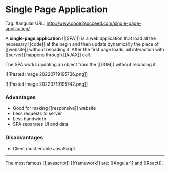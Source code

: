# Single Page Application
Tag: #angular
URL: http://www.code2succeed.com/single-page-application/

A **single-page application** ([[SPA]]) is a web application that load all the necessary [[code]] at the begin and then update dynamically the piece of [[website]] without reloading it.
After the first page loads, all interaction with [[server]] happens through [[AJAX]] call.

The SPA works updating an object from the [[DOM]] without reloading it.

![[Pasted image 20220719195736.png]]

![[Pasted image 20220719195742.png]]

### Advantages

- Good for making [[responsive]] website
- Less requests to server
- Less bandwidth
- SPA separates UI and data

### Disadvantages

- Client must enable JavaScript

---

The most famous [[javascript]] [[framework]] are: [[Angular]] and [[React]].
